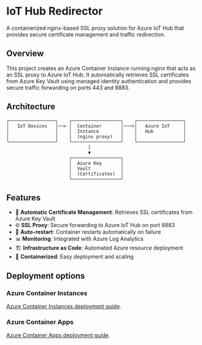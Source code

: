 # IoT Hub Redirector

A containerized nginx-based SSL proxy solution for Azure IoT Hub that provides secure certificate management and traffic redirection.

## Overview

This project creates an Azure Container Instance running nginx that acts as an SSL proxy to Azure IoT Hub. It automatically retrieves SSL certificates from Azure Key Vault using managed identity authentication and provides secure traffic forwarding on ports 443 and 8883.

## Architecture

```
┌─────────────────┐    ┌──────────────────┐    ┌─────────────────┐
│   IoT Devices   │──> │  Container       │───>│   Azure IoT     │
│                 │    │  Instance        │    │   Hub           │
│                 │    │  (nginx proxy)   │    │                 │
└─────────────────┘    └──────────────────┘    └─────────────────┘
                              │
                              ▼
                       ┌──────────────────┐
                       │  Azure Key       │
                       │  Vault           │
                       │  (Certificates)  │
                       └──────────────────┘
```

## Features

- 🔐 **Automatic Certificate Management**: Retrieves SSL certificates from Azure Key Vault
- 🌐 **SSL Proxy**: Secure forwarding to Azure IoT Hub on port 8883
- 🔄 **Auto-restart**: Container restarts automatically on failure
- 📊 **Monitoring**: Integrated with Azure Log Analytics
- 🏗️ **Infrastructure as Code**: Automated Azure resource deployment
- 🐳 **Containerized**: Easy deployment and scaling

## Deployment options

### Azure Container Instances

[Azure Container Instances deployment guide](ACI.md).

### Azure Container Apps

[Azure Container Apps deployment guide](ACA.md).
